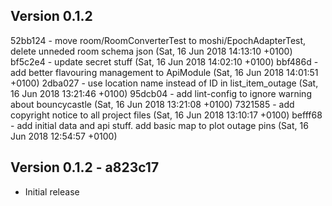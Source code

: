 Version 0.1.2
------------------------
52bb124 - move room/RoomConverterTest to moshi/EpochAdapterTest, delete unneded room schema json (Sat, 16 Jun 2018 14:13:10 +0100) <Elliot Tormey>
bf5c2e4 - update secret stuff (Sat, 16 Jun 2018 14:02:10 +0100) <Elliot Tormey>
bbf486d - add better flavouring management to ApiModule (Sat, 16 Jun 2018 14:01:51 +0100) <Elliot Tormey>
2dba027 - use location name instead of ID in list_item_outage (Sat, 16 Jun 2018 13:21:46 +0100) <Elliot Tormey>
95dcb04 - add lint-config to ignore warning about bouncycastle (Sat, 16 Jun 2018 13:21:08 +0100) <Elliot Tormey>
7321585 - add copyright notice to all project files (Sat, 16 Jun 2018 13:10:17 +0100) <Elliot Tormey>
befff68 - add initial data and api stuff. add basic map to plot outage pins (Sat, 16 Jun 2018 12:54:57 +0100) <Elliot Tormey>

Version 0.1.2 - a823c17
------------------------
* Initial release
